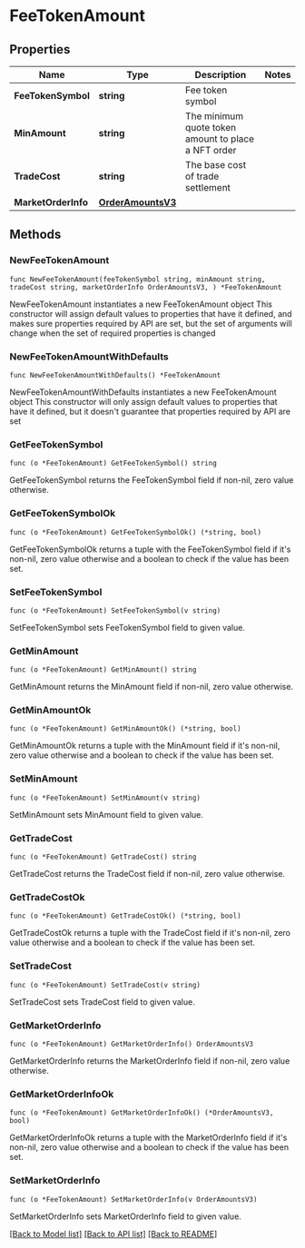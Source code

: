 # FeeTokenAmount

## Properties

Name | Type | Description | Notes
------------ | ------------- | ------------- | -------------
**FeeTokenSymbol** | **string** | Fee token symbol | 
**MinAmount** | **string** | The minimum quote token amount to place a NFT order | 
**TradeCost** | **string** | The base cost of trade settlement | 
**MarketOrderInfo** | [**OrderAmountsV3**](OrderAmountsV3.md) |  | 

## Methods

### NewFeeTokenAmount

`func NewFeeTokenAmount(feeTokenSymbol string, minAmount string, tradeCost string, marketOrderInfo OrderAmountsV3, ) *FeeTokenAmount`

NewFeeTokenAmount instantiates a new FeeTokenAmount object
This constructor will assign default values to properties that have it defined,
and makes sure properties required by API are set, but the set of arguments
will change when the set of required properties is changed

### NewFeeTokenAmountWithDefaults

`func NewFeeTokenAmountWithDefaults() *FeeTokenAmount`

NewFeeTokenAmountWithDefaults instantiates a new FeeTokenAmount object
This constructor will only assign default values to properties that have it defined,
but it doesn't guarantee that properties required by API are set

### GetFeeTokenSymbol

`func (o *FeeTokenAmount) GetFeeTokenSymbol() string`

GetFeeTokenSymbol returns the FeeTokenSymbol field if non-nil, zero value otherwise.

### GetFeeTokenSymbolOk

`func (o *FeeTokenAmount) GetFeeTokenSymbolOk() (*string, bool)`

GetFeeTokenSymbolOk returns a tuple with the FeeTokenSymbol field if it's non-nil, zero value otherwise
and a boolean to check if the value has been set.

### SetFeeTokenSymbol

`func (o *FeeTokenAmount) SetFeeTokenSymbol(v string)`

SetFeeTokenSymbol sets FeeTokenSymbol field to given value.


### GetMinAmount

`func (o *FeeTokenAmount) GetMinAmount() string`

GetMinAmount returns the MinAmount field if non-nil, zero value otherwise.

### GetMinAmountOk

`func (o *FeeTokenAmount) GetMinAmountOk() (*string, bool)`

GetMinAmountOk returns a tuple with the MinAmount field if it's non-nil, zero value otherwise
and a boolean to check if the value has been set.

### SetMinAmount

`func (o *FeeTokenAmount) SetMinAmount(v string)`

SetMinAmount sets MinAmount field to given value.


### GetTradeCost

`func (o *FeeTokenAmount) GetTradeCost() string`

GetTradeCost returns the TradeCost field if non-nil, zero value otherwise.

### GetTradeCostOk

`func (o *FeeTokenAmount) GetTradeCostOk() (*string, bool)`

GetTradeCostOk returns a tuple with the TradeCost field if it's non-nil, zero value otherwise
and a boolean to check if the value has been set.

### SetTradeCost

`func (o *FeeTokenAmount) SetTradeCost(v string)`

SetTradeCost sets TradeCost field to given value.


### GetMarketOrderInfo

`func (o *FeeTokenAmount) GetMarketOrderInfo() OrderAmountsV3`

GetMarketOrderInfo returns the MarketOrderInfo field if non-nil, zero value otherwise.

### GetMarketOrderInfoOk

`func (o *FeeTokenAmount) GetMarketOrderInfoOk() (*OrderAmountsV3, bool)`

GetMarketOrderInfoOk returns a tuple with the MarketOrderInfo field if it's non-nil, zero value otherwise
and a boolean to check if the value has been set.

### SetMarketOrderInfo

`func (o *FeeTokenAmount) SetMarketOrderInfo(v OrderAmountsV3)`

SetMarketOrderInfo sets MarketOrderInfo field to given value.



[[Back to Model list]](../README.md#documentation-for-models) [[Back to API list]](../README.md#documentation-for-api-endpoints) [[Back to README]](../README.md)


